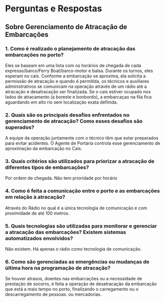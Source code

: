 # Perguntas e Respostas

## Sobre Gerenciamento de Atracação de Embarcações 

### 1. Como é realizado o planejamento de atracação das embarcações no porto?
Eles se baseam em uma lista com os horários de chegada de cada expresso/barco/Ferry Boat/barco-motor e balsa. Durante os turnos, eles esperam no cais. Conforme a embarcação se aproxima, ela solicita a permissão de atracação e quando é permitida, os técnicos e auxiliares administrativos se comunicam na operação através de um rádio até a atracação e desatracação ser finalizada. Se o cais estiver ocupado nos lados de atracamento (a boreste e bonbordo), a embarcaçao na fila fica aguardando em alto rio sem localização exata definida.

### 2. Quais são os principais desafios enfrentados no gerenciamento de atracação? Como esses desafios são superados? 
A equipe da operação juntamente com o técnico têm que estar preparados para evitar acidentes. O Agente de Portaria controla esse gerenciamento de aproximação da embarcação no Cais.

### 3. Quais critérios são utilizados para priorizar a atracação de diferentes tipos de embarcações?
Por ordem de chegada. Não tem prioridade por horário 

### 4. Como é feita a comunicação entre o porto e as embarcações em relação à atracação?
Através do Rádio no qual é a única tecnologia de comunicação e com proximidade de até 100 metros.

### 5. Quais tecnologias são utilizadas para monitorar e gerenciar a atracação das embarcações? Existem sistemas automatizados envolvidos?
Não existem. Há apenas o rádio como tecnologia de comunicação. 

### 6. Como são gerenciadas as emergências ou mudanças de última hora na programação de atracação?
Se houver atrasos, doentes nas embarcações ou a necessidade de prestação de socorro, é feita a operação de desatracação da embarcação que está a mais tempo no porto, finalizando o carregamento ou o descarregamento de pessoas. ou mercadorias.

